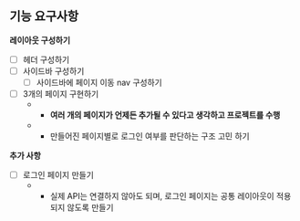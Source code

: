 ## 기능 요구사항

**레이아웃 구성하기**

- [ ] 헤더 구성하기
- [ ] 사이드바 구성하기
  - [ ] 사이드바에 페이지 이동 nav 구성하기
- [ ] 3개의 페이지 구현하기
  - - **여러 개의 페이지가 언제든 추가될 수 있다고 생각하고 프로젝트를 수행**
  - - 만들어진 페이지별로 로그인 여부를 판단하는 구조 고민 하기

**추가 사항**

- [ ] 로그인 페이지 만들기
  - - 실제 API는 연결하지 않아도 되며, 로그인 페이지는 공통 레이아웃이 적용 되지 않도록 만들기
